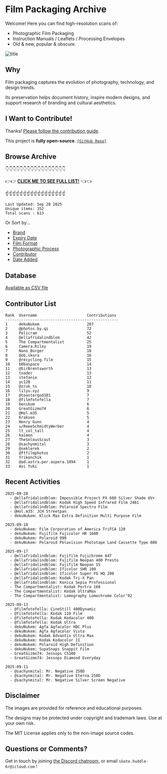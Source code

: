 # Film Packaging Archive

Welcome! Here you can find high-resolution scans of:

* Photographic Film Packaging
* Instruction Manuals / Leaflets / Processing Envelopes
* Old & new, popular & obscure.

![title](resources/title.jpg)

## Why

Film packaging captures the evolution of photography, technology, and design trends.

Its preservation helps document history, inspire modern designs, and support research of branding and cultural aesthetics.

## I Want to Contribute!

Thanks! [Please follow the contribution guide](contribution_guide.md).

This project is **fully open-source**. [`[GitHub Repo]`](https://github.com/dekuNukem/Film-Packaging)

## Browse Archive

👇👇👇👇👇👇👇👇👇👇👇👇👇👇👇👇👇

👉👉 [**CLICK ME TO SEE FULL LIST!**](./film_packaging/by_brand.md) 👈👈

☝️☝️☝️☝️☝️☝️☝️☝️☝️☝️☝️☝️☝️☝️☝️☝️☝️

```
Last Updated: Sep 28 2025
Unique items: 352
Total scans : 613
```

Or Sort by...

* [Brand](./film_packaging/by_brand.md)
* [Expiry Date](./film_packaging/by_expiry.md)
* [Film Format](./film_packaging/by_format.md)
* [Photographic Process](./film_packaging/by_process.md)
* [Contributor](./film_packaging/by_user.md)
* [Date Added](./film_packaging/by_recent.md)


## Database

[Available as CSV file](./film_packaging/database.csv)

## Contributor List

```
Rank  Username                      Contributions
--------------------------------------------------
1     dekuNukem                     207   
2     @photos.by.qi                 72    
3     Pelicram                      52    
4     @ellafridalindblom            42    
5     The Compartmentalist          25    
6     Camera.Riley                  19    
7     Nano_Burger                   18    
8     @ob.skura                     16    
9     @recycling.film               15    
10    b0baspace                     14    
11    @SirBrentsworth               13    
12    toader                        13    
13    stefanie                      12    
14    yc128                         11    
15    @zruk_ts                      10    
16    lilyu.xyz                     9     
17    @toastergod101                7     
18    @filmfotofella                7     
19    benikum                       6     
20    GreatGizmo74                  6     
21    @Hol.m35                      5     
22    Kraksen                       5     
23    Henry Gunn                    4     
24    u/ReeeSchmidtyWerber          4     
25    lt_col_tall                   4     
26    kaimon                        4     
27    TheSelousScout                3     
28    @sachynmital                  3     
29    @seklerek                     2     
30    @ftfilmphotos                 2     
31    Yrikonchik                    1     
32    @ad.astra.per.aspera.1894     1     
33    Aoi Yuki                      1     
```

## Recent Activities

```
2025-09-28
  - @ellafridalindblom: Impossible Project PX 600 Silver Shade UV+
  - @ellafridalindblom: Kodak High Speed Infrared Film 2481
  - @ellafridalindblom: Polaroid Spectra Film
  - @Hol.m35: JCH Streetpan
  - dekuNukem: Klick Max Extra Definition Multi Purpose Film

2025-09-18
  - dekuNukem: Film Corporation of America TriFCA 120
  - dekuNukem: Fujifilm Fujicolor HR 1600
  - dekuNukem: Polaroid 990
  - dekuNukem: Polaroid Polavision Phototape Land Cassette Type 608

2025-09-17
  - @ellafridalindblom: Fujifilm Fujichrome 64T
  - @ellafridalindblom: Fujifilm Neopan 400 Presto
  - @ellafridalindblom: Fujifilm Neopan SS
  - @ellafridalindblom: Ificolor SHR 100
  - @ellafridalindblom: Ificolor Super FG HQ 200
  - @ellafridalindblom: Kodak Tri-X Pan
  - @ellafridalindblom: Konica Sepia Professional
  - The Compartmentalist: Kodak Portra 160
  - The Compartmentalist: Kodak UltraMax
  - The Compartmentalist: Lomography Lomochrome Color’92

2025-09-13
  - @filmfotofella: CineStill 400Dynamic
  - @filmfotofella: Kodak 110 Film
  - @filmfotofella: Kodak Kodacolor 400
  - @filmfotofella: Kodak Ultra
  - dekuNukem: Agfa Agfacolor HDC Plus
  - dekuNukem: Agfa Agfacolor Vista
  - dekuNukem: Kodak Advantix Ultra Max
  - dekuNukem: Kodak Kodacolor II
  - dekuNukem: Polaroid High Definition
  - dekuNukem: SupaSnaps Snappit Film
  - GreatGizmo74: Jessops CS100
  - GreatGizmo74: Jessops Diamond Everyday

2025-09-11
  - @sachynmital: Mr. Negative 250D
  - @sachynmital: Mr. Negative Eterna 250D
  - @sachynmital: Mr. Negative Silver Screen Negative
```

## Disclaimer

The images are provided for reference and educational purposes.

The designs may be protected under copyright and trademark laws. Use at your own risk.

The MIT License applies only to the non-image source codes.

## Questions or Comments?

Get in touch by joining [the Discord chatroom](https://discord.gg/yvBx7dVG4B), or email `skate.huddle-6r@icloud.com` !
